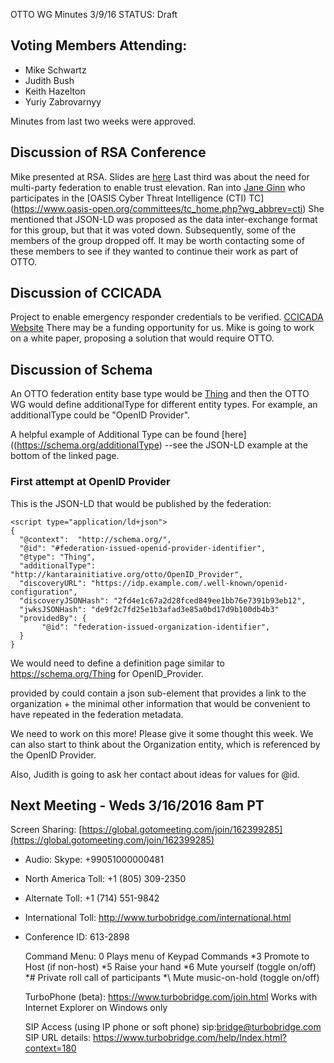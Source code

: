 OTTO WG Minutes 3/9/16
STATUS: Draft

## Voting Members Attending:
 - Mike Schwartz
 - Judith Bush
 - Keith Hazelton
 - Yuriy Zabrovarnyy

Minutes from last two weeks were approved.

## Discussion of RSA Conference
  Mike presented at RSA. Slides are [here](http://gluu.co/rsa16-slides-trust-el) 
  Last third was about the need for multi-party federation to enable trust elevation.
  Ran into [Jane Ginn](https://www.linkedin.com/in/janeginn) who participates in the
  [OASIS Cyber Threat Intelligence (CTI) TC]
  (https://www.oasis-open.org/committees/tc_home.php?wg_abbrev=cti)
  She mentioned that JSON-LD was proposed as the data inter-exchange format for this 
  group, but that it was voted down. Subsequently, some of the members of the group
  dropped off. It may be worth contacting some of these members to see if they wanted
  to continue their work as part of OTTO.

## Discussion of CCICADA
  Project to enable emergency responder credentials to be verified. 
  [CCICADA Website](http://kantarainitiative.org/confluence/display/ccicada/Home)
  There may be a funding opportunity for us. Mike is going to work on a white paper,
  proposing a solution that would require OTTO. 

## Discussion of Schema

An OTTO federation entity base type would be [Thing](https://schema.org/Thing) and then the 
OTTO WG would define additionalType for different entity types. For example,
an additionalType could be "OpenID Provider". 

A helpful example of Additional Type can be found [here]((https://schema.org/additionalType)
--see the JSON-LD example at the bottom  of the linked page.
 
### First attempt at OpenID Provider

This is the JSON-LD that would be published by the federation:

    <script type="application/ld+json">
    {
      "@context":  "http://schema.org/",
      "@id": "#federation-issued-openid-provider-identifier",
      "@type": "Thing",
      "additionalType": "http://kantarainitiative.org/otto/OpenID_Provider",
      "discoveryURL": "https://idp.example.com/.well-known/openid-configuration",
      "discoveryJSONHash": "2fd4e1c67a2d28fced849ee1bb76e7391b93eb12",
      "jwksJSONHash": "de9f2c7fd25e1b3afad3e85a0bd17d9b100db4b3"
      "providedBy": {
           "@id": "federation-issued-organization-identifier",
      }
    }
    
We would need to define a definition page similar to https://schema.org/Thing for 
OpenID_Provider.

provided by could contain a json sub-element that provides a link to the organization + the 
minimal other information that would be convenient to have repeated in the federation metadata. 

We need to work on this more! Please give it some thought this week. We can also start
to think about the Organization entity, which is referenced by the OpenID Provider.

Also, Judith is going to ask her contact about ideas for values for @id.

## Next Meeting - Weds 3/16/2016 8am PT

Screen Sharing: [https://global.gotomeeting.com/join/162399285](https://global.gotomeeting.com/join/162399285)

 - Audio: Skype: +99051000000481
 - North America Toll: +1 (805) 309-2350
 - Alternate Toll: +1 (714) 551-9842
 - International Toll: http://www.turbobridge.com/international.html

 - Conference ID: 613-2898

    Command Menu: 0 Plays menu of Keypad Commands *3 Promote to Host (if non-host) *5 Raise your hand 
    *6 Mute yourself (toggle on/off) *# Private roll call of participants *\ Mute music-on-hold (toggle on/off)

    TurboPhone (beta): https://www.turbobridge.com/join.html Works with Internet Explorer on Windows only

    SIP Access (using IP phone or soft phone) sip:bridge@turbobridge.com
    SIP URL details: https://www.turbobridge.com/help/Index.html?context=180

